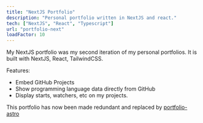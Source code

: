 ```yaml
---
title: "NextJS Portfolio"
description: "Personal portfolio written in NextJS and react."
tech: ["NextJS", "React", "Typescript"]
url: "portfolio-next"
loadFactor: 10
---
```


My NextJS portfolio was my second iteration of my personal portfolios.
It is built with NextJS, React, TailwindCSS.

Features:

-   Embed GitHub Projects
-   Show programming language data directly from GitHub
-   Display starts, watchers, etc on my projects.

This portfolio has now been made redundant and replaced by [portfolio-astro](/project/portfolio-astro)
